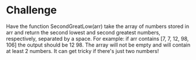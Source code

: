 # Challenge
 Have the function SecondGreatLow(arr) take the array of numbers stored in arr and return the second lowest and second greatest numbers, respectively, separated by a space. For example: if arr contains [7, 7, 12, 98, 106] the output should be 12 98. The array will not be empty and will contain at least 2 numbers. It can get tricky if there's just two numbers! 
